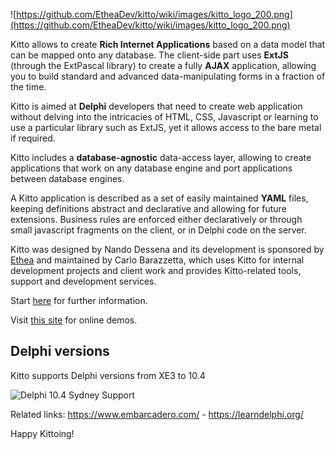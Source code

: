 ![https://github.com/EtheaDev/kitto/wiki/images/kitto_logo_200.png](https://github.com/EtheaDev/kitto/wiki/images/kitto_logo_200.png)

Kitto allows to create **Rich Internet Applications** based on a data model that can be mapped onto any database. The client-side part uses **ExtJS** (through the ExtPascal library) to create a fully **AJAX** application, allowing you to build standard and advanced data-manipulating forms in a fraction of the time.

Kitto is aimed at **Delphi** developers that need to create web application without delving into the intricacies of HTML, CSS, Javascript or learning to use a particular library such as ExtJS, yet it allows access to the bare metal if required.

Kitto includes a **database-agnostic** data-access layer, allowing to create applications that work on any database engine and port applications between database engines.

A Kitto application is described as a set of easily maintained **YAML** files, keeping definitions abstract and declarative and allowing for future extensions. Business rules are enforced either declaratively or through small javascript fragments on the client, or in Delphi code on the server.

Kitto was designed by Nando Dessena and its development is sponsored by [Ethea](http://www.ethea.it/) and maintained by Carlo Barazzetta, which uses Kitto for internal development projects and client work and provides Kitto-related tools, support and development services.

Start [here](https://github.com/EtheaDev/kitto/wiki/Kitto-at-a-glance) for further information.

Visit [this site](https://ethea.it/Kitto-Demo/) for online demos.

## Delphi versions ##

Kitto supports Delphi versions from XE3 to 10.4

![Delphi 10.4 Sydney Support](https://github.com/EtheaDev/kitto/wiki/images/SupportingDelphi.jpg)

Related links: https://www.embarcadero.com/ - https://learndelphi.org/

Happy Kittoing!
